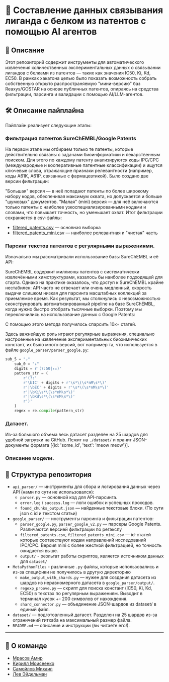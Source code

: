 # 🧬 Составление данных связывания лиганда с белком из патентов с помощью AI агентов

## 📖 Описание

Этот репозиторий содержит инструменты для автоматического извлечения количественных экспериментальных данных о связывании лигандов с белками из патентов — таких как значения IC50, Ki, Kd, EC50.
В рамках хакатона целью было показать возможность собрать собственную открыто распространяемую "мини-версию" баз Reaxys/GOSTAR на основе публичных патентов, опираясь на средства фильтрации, парсинга и валидации с помощью AI/LLM-агентов.

## 🛠️ Описание пайплайна

Пайплайн реализует следующие этапы:

### Фильтрация патентов SureChEMBL/Google Patents
На первом этапе мы отбираем только те патенты, которые действительно связаны с задачами биоинформатики и лекарственным поиском.
Для этого по каждому патенту анализируются коды IPC/CPC (международные и кооперативные патентные классификации) и ищутся ключевые слова, отражающие признаки релевантности (например, коды A61K, A61P, связанные с фармацевтикой).
Было создано две версии фильтрации:

"Большая" версия — в неё попадают патенты по более широкому набору кодов, обеспечивая максимум охвата, но допускается и больше "шумовых" документов.
"Малая" (mini) версия — для неё включаются только патенты с наиболее узкоспециализированными кодами и словами, что повышает точность, но уменьшает охват.
Итог фильтрации сохраняется в csv-файлы:

- [filtered_patents.csv](google_parser/filtered_patents.csv) — основная выборка
- [filtered_patents_mini.csv](google_parser/filtered_patents_mini.csv) — наиболее релевантная и "чистая" часть

### Парсинг текстов патентов c регулярными выражениями.
Изначально мы рассматривали использование базы SureChEMBL и её API:

SureChEMBL содержит миллионы патентов с систематически извлечёнными химструктурами, казалось бы наиболее подходящей для старта.
Однако на практике оказалось, что доступ к SureChEMBL крайне нестабилен: API часто не отвечает или очень медленный, скорость выдачи слишком низкая для парсинга масштабных коллекций за приемлемое время.
Как результат, мы столкнулись с невозможностью сконструировать автоматизированный pipeline на базе SureChEMBL, когда нужно быстро отобрать тысячные выборки.
Поэтому мы переключились на использование данных с Google Patents:

С помощью этого метода получилось спарсить 10к+ статей.

Здесь важнейшую роль играют регулярные выражения, специально настроенные на извлечение экспериментальных биохимических констант, их было много версий, вот например та, что используется в файле `google_parser/parser_google.py`:
```Python
sub_5 = "₅"
    sub_0 = "₀"
    digits = r'(?:50|₅₀)'
    pattern_str = (
        r'(?:'
        r'\bIC' + digits + r'\s*\(\s*nM\s*\)'
        r'|\bEC' + digits + r'\s*\(\s*nM\s*\)'
        r'|\bKi\s*\(\s*nM\s*\)'
        r'|\bKd\s*\(\s*nM\s*\)'
        r')'
    )
    regex = re.compile(pattern_str)
```

### Датасет.
Из-за большого объема весь датасет разделён на 25 шардов для удобной загрузки на GitHub. Лежит на `./dataset/` и хранит JSON-документы формата [{id: 'some_id', 'text': 'meow meow'}].
### Описание модели.

## 📁 Структура репозитория

- `api_parser/` — инструменты для сбора и логирования данных через API (нами по сути не использовался):
   - `parser.py` — основной код для API-парсинга.
   - `error.log` / `success.log` — логи ошибок и успешных проходов.
   - `found_chunks_output.json` — найденные текстовые блоки. (По сути json с id и текстом статьи)
- `google_parser/` — инструменты парсинга и фильтрации патентов:
   - `parser_google.py`, `parser_google_v2.py` — парсеры Google Patents. Различаются версией фильтрации по регэкспу
   - `filtered_patents.csv`, `filtered_patents_mini.csv` — id-статей которые соотвествуют кодам направлений исследований IPC/CPC. Версия mini с более жесткой фильтрацией, но точность ожидается выше.
   - `output/` - резльтат работы скриптов, является источником данных для `dataset/`
- `MetaPythonFiles` - различные `.py` файлы, которые использовались и из-за специфики не получилось в другую директорию
   - `make_output_with_shards.py` — нужен для создания датасета из шардов из неравномерного датасета в `google_parser/output/`.
   - `regexp_proove.py` — скрипт для поиска констант (IC50, Ki, Kd, EC50) в текстах по регулярным выражениям. Выводит в терминал кусок +- 200 символов от нахождения.
   - `shard_connector.py` — объединение JSON-шардов из dataset/ в единый файл.
- `dataset/` — подготовленный датасет. Разделен на 25 шардов из-за ограничений гитхаба на максимальный размер файла.
- `README.md` — описание и инструкции (вы читаете его!).


---

## 👥 О команде
- [Мрасов Амир](https://t.me/jdeqk)
- [Кирилл Моисеенко](https://github.com/miau-murk)
- [Самойлов Михаил](https://t.me/samoilov_ma)
- [Лев Эйдельман](https://new.embassies.gov.il/russia/ru)
